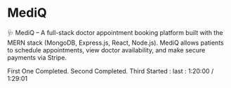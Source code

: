 # MediQ

🩺 MediQ – A full-stack doctor appointment booking platform built with the MERN stack (MongoDB, Express.js, React, Node.js). MediQ allows patients to schedule appointments, view doctor availability, and make secure payments via Stripe.

First One Completed.
Second Completed.
Third Started :
last : 1:20:00 / 1:29:01

